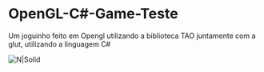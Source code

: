 # OpenGL-C#-Game-Teste

Um joguinho feito em Opengl utilizando a biblioteca TAO juntamente com a glut, utilizando a linguagem C#

![N|Solid](https://i.imgur.com/HF4vhc3.png)
